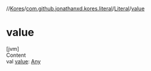 //[Kores](../../index.md)/[com.github.jonathanxd.kores.literal](../index.md)/[Literal](index.md)/[value](value.md)



# value  
[jvm]  
Content  
val [value](value.md): [Any](https://kotlinlang.org/api/latest/jvm/stdlib/kotlin/-any/index.html)  



